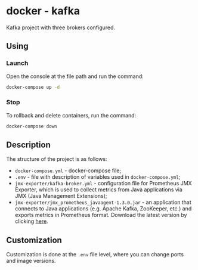 # docker - kafka

Kafka project with three brokers configured.

## Using

### Launch

Open the console at the file path and run the command:

```bash
docker-compose up -d
```

### Stop

To rollback and delete containers, run the command:

```bash
docker-compose down
```

## Description

The structure of the project is as follows:

* `docker-compose.yml` - docker-compose file;
* `.env` - file with description of variables used in `docker-compose.yml`;
* `jmx-exporter/kafka-broker.yml` - configuration file for Prometheus JMX Exporter, which is used to collect metrics from Java applications via JMX (Java Management Extensions);
* `jmx-exporter/jmx_prometheus_javaagent-1.3.0.jar` - an application that connects to Java applications (e.g. Apache Kafka, ZooKeeper, etc.) and exports metrics in Prometheus format. Download the latest version by clicking [here](https://github.com/prometheus/jmx_exporter/releases).

## Customization

Customization is done at the `.env` file level, where you can change ports and image versions.
